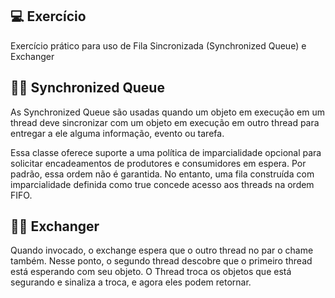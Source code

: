 ## 💻 Exercício

Exercício prático para uso de Fila Sincronizada (Synchronized Queue) e Exchanger

## 👨‍💻 Synchronized Queue
As Synchronized Queue são usadas quando um objeto em execução em um thread deve sincronizar com um objeto em execução em outro thread para entregar a ele alguma informação, evento ou tarefa.

Essa classe oferece suporte a uma política de imparcialidade opcional para solicitar encadeamentos de produtores e consumidores em espera. Por padrão, essa ordem não é garantida. No entanto, uma fila construída com imparcialidade definida como true concede acesso aos threads na ordem FIFO.

## 👨‍💻 Exchanger
Quando invocado, o exchange espera que o outro thread no par o chame também. Nesse ponto, o segundo thread descobre que o primeiro thread está esperando com seu objeto. O Thread troca os objetos que está segurando e sinaliza a troca, e agora eles podem retornar.
